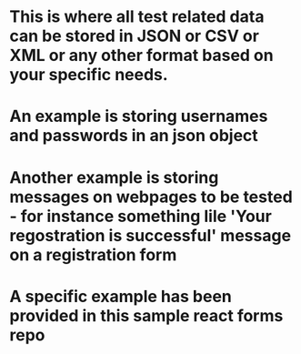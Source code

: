 # This is where all test related data can be stored in JSON or CSV or XML or any other format based on your specific needs.

# An example is storing usernames and passwords in an json object
# Another example is storing messages on webpages to be tested - for instance something lile 'Your regostration is successful' message on a registration form

# A specific example has been provided in this sample react forms repo